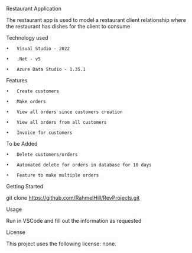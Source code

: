 Restaurant Application

The restaurant app is used to model a restaurant client relationship where the restaurant has dishes for the client to consume 


Technology used

	•	Visual Studio - 2022

	•	.Net - v5

	•	Azure Data Studio - 1.35.1

Features

	•	Create customers

	•	Make orders

	•	View all orders since customers creation

	•	View all orders from all customers

	•	Invoice for customers

To be Added

	•	Delete customers/orders

	•	Automated delete for orders in database for 10 days

	•	Feature to make multiple orders 


Getting Started

git clone https://github.com/RahmelHill/RevProjects.git


Usage

Run in VSCode and fill out the information as requested 

License

This project uses the following license: none.








